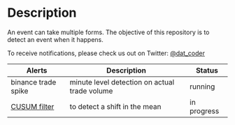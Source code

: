 # Description

An event can take multiple forms. The objective of this repository is to detect an event when it happens. 

To receive notifications, please check us out on Twitter: [@dat_coder](https://twitter.com/dat_coder)

| Alerts | Description | Status | 
| --- | --- | --- |
| binance trade spike | minute level detection on actual trade volume | running |
| [CUSUM filter](https://en.wikipedia.org/wiki/CUSUM) | to detect a shift in the mean | in progress |

